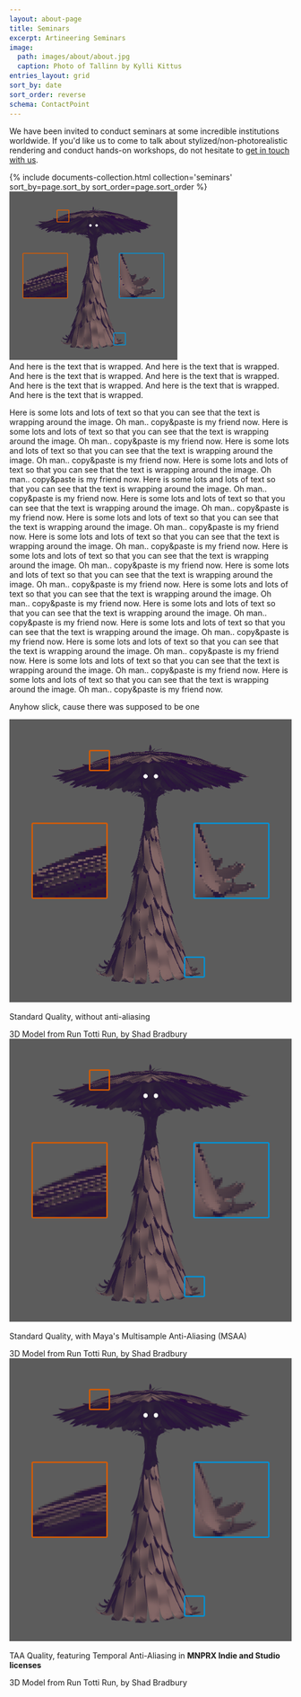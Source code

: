 ```yaml
---
layout: about-page
title: Seminars
excerpt: Artineering Seminars
image:
  path: images/about/about.jpg
  caption: Photo of Tallinn by Kylli Kittus
entries_layout: grid
sort_by: date
sort_order: reverse
schema: ContactPoint
---
```

We have been invited to conduct seminars at some incredible institutions worldwide. If you'd like us to come to talk about stylized/non-photorealistic rendering and conduct hands-on workshops, do not hesitate to [get in touch with us](/contact/).
<div class="entries-{{ page.entries_layout | default: 'list' }}">
  {% include documents-collection.html collection='seminars' sort_by=page.sort_by sort_order=page.sort_order %}
</div>


<img src="/images/MNPRX/comparison/no-AA.png" width="300px" class="aio-txt-wrap"/>

<div class="aio-txt-box" markdown="1">
And here is the text that is wrapped. And here is the text that is wrapped. And here is the text that is wrapped. And here is the text that is wrapped. And here is the text that is wrapped. And here is the text that is wrapped. And here is the text that is wrapped.
</div>


Here is some lots and lots of text so that you can see that the text is wrapping around the image. Oh man.. copy&paste is my friend now. Here is some lots and lots of text so that you can see that the text is wrapping around the image. Oh man.. copy&paste is my friend now. Here is some lots and lots of text so that you can see that the text is wrapping around the image. Oh man.. copy&paste is my friend now. Here is some lots and lots of text so that you can see that the text is wrapping around the image. Oh man.. copy&paste is my friend now. Here is some lots and lots of text so that you can see that the text is wrapping around the image. Oh man.. copy&paste is my friend now. Here is some lots and lots of text so that you can see that the text is wrapping around the image. Oh man.. copy&paste is my friend now. Here is some lots and lots of text so that you can see that the text is wrapping around the image. Oh man.. copy&paste is my friend now. Here is some lots and lots of text so that you can see that the text is wrapping around the image. Oh man.. copy&paste is my friend now. Here is some lots and lots of text so that you can see that the text is wrapping around the image. Oh man.. copy&paste is my friend now. Here is some lots and lots of text so that you can see that the text is wrapping around the image. Oh man.. copy&paste is my friend now. Here is some lots and lots of text so that you can see that the text is wrapping around the image. Oh man.. copy&paste is my friend now. Here is some lots and lots of text so that you can see that the text is wrapping around the image. Oh man.. copy&paste is my friend now. Here is some lots and lots of text so that you can see that the text is wrapping around the image. Oh man.. copy&paste is my friend now. Here is some lots and lots of text so that you can see that the text is wrapping around the image. Oh man.. copy&paste is my friend now. Here is some lots and lots of text so that you can see that the text is wrapping around the image. Oh man.. copy&paste is my friend now. Here is some lots and lots of text so that you can see that the text is wrapping around the image. Oh man.. copy&paste is my friend now.

Anyhow slick, cause there was supposed to be one
<div class="aio-slick">
  <div>
    <img src="/images/MNPRX/comparison/no-AA.png" />
    <p>Standard Quality, without anti-aliasing</p>
    <span>3D Model from Run Totti Run, by Shad Bradbury</span>
  </div>
  <div>
    <img src="/images/MNPRX/comparison/MSAA.png" />
    <p>Standard Quality, with Maya's Multisample Anti-Aliasing (MSAA)</p>
    <span>3D Model from Run Totti Run, by Shad Bradbury</span>
  </div>
  <div>
    <img src="/images/MNPRX/comparison/TAA.png" />
    <p>TAA Quality, featuring Temporal Anti-Aliasing in <b>MNPRX Indie and Studio licenses</b></p>
    <span>3D Model from Run Totti Run, by Shad Bradbury</span>
  </div>
</div>

